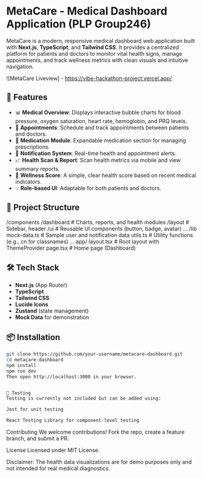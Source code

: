 # MetaCare - Medical Dashboard Application (PLP Group246)

MetaCare is a modern, responsive medical dashboard web application built with **Next.js**, **TypeScript**, and **Tailwind CSS**. It provides a centralized platform for patients and doctors to monitor vital health signs, manage appointments, and track wellness metrics with clean visuals and intuitive navigation.

![MetaCare Liveview] - https://vibe-hackathon-project.vercel.app/

## 🚀 Features

- 📊 **Medical Overview**: Displays interactive bubble charts for blood pressure, oxygen saturation, heart rate, hemoglobin, and PRQ levels.
- 📅 **Appointments**: Schedule and track appointments between patients and doctors.
- 💊 **Medication Module**: Expandable medication section for managing prescriptions.
- 🔔 **Notification System**: Real-time health and appointment alerts.
- 📈 **Health Scan & Report**: Scan health metrics via mobile and view summary reports.
- 🎯 **Wellness Score**: A simple, clear health score based on recent medical indicators.
- 💡 **Role-based UI**: Adaptable for both patients and doctors.

## 📁 Project Structure

/components
/dashboard # Charts, reports, and health modules
/layout # Sidebar, header
/ui # Reusable UI components (button, badge, avatar)
...
/lib
mock-data.ts # Sample user and notification data
utils.ts # Utility functions (e.g., cn for classnames)
...
app/
layout.tsx # Root layout with ThemeProvider
page.tsx # Home page (Dashboard)

## 🛠️ Tech Stack

- **Next.js** (App Router)
- **TypeScript**
- **Tailwind CSS**
- **Lucide Icons**
- **Zustand** (state management)
- **Mock Data** for demonstration

## 📦 Installation

```bash
git clone https://github.com/your-username/metacare-dashboard.git
cd metacare-dashboard
npm install
npm run dev
Then open http://localhost:3000 in your browser.


🧪 Testing
Testing is currently not included but can be added using:

Jest for unit testing

React Testing Library for component-level testing
```

Contributing
We welcome contributions! Fork the repo, create a feature branch, and submit a PR.

License
Licensed under MIT License.

Disclaimer: The health data visualizations are for demo purposes only and not intended for real medical diagnostics.
